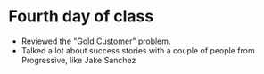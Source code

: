 # Fourth day of class

- Reviewed the "Gold Customer" problem.
- Talked a lot about success stories with a couple of people from Progressive, like Jake Sanchez